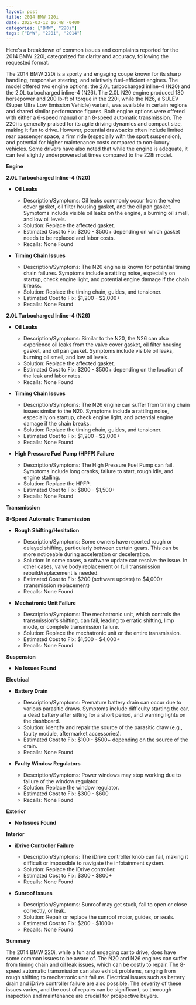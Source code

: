 ```yaml
---
layout: post
title: 2014 BMW 220i
date: 2025-03-12 16:48 -0400
categories: ["BMW", "220i"]
tags: ["BMW", "220i", "2014"]
---
```

Here's a breakdown of common issues and complaints reported for the 2014 BMW 220i, categorized for clarity and accuracy, following the requested format.

The 2014 BMW 220i is a sporty and engaging coupe known for its sharp handling, responsive steering, and relatively fuel-efficient engines. The model offered two engine options: the 2.0L turbocharged inline-4 (N20) and the 2.0L turbocharged inline-4 (N26). The 2.0L N20 engine produced 180 horsepower and 200 lb-ft of torque in the 220i, while the N26, a SULEV (Super Ultra Low Emission Vehicle) variant, was available in certain regions and shared similar performance figures. Both engine options were offered with either a 6-speed manual or an 8-speed automatic transmission. The 220i is generally praised for its agile driving dynamics and compact size, making it fun to drive. However, potential drawbacks often include limited rear passenger space, a firm ride (especially with the sport suspension), and potential for higher maintenance costs compared to non-luxury vehicles. Some drivers have also noted that while the engine is adequate, it can feel slightly underpowered at times compared to the 228i model.

**Engine**

**2.0L Turbocharged Inline-4 (N20)**

*   **Oil Leaks**
    *   Description/Symptoms: Oil leaks commonly occur from the valve cover gasket, oil filter housing gasket, and the oil pan gasket. Symptoms include visible oil leaks on the engine, a burning oil smell, and low oil levels.
    *   Solution: Replace the affected gasket.
    *   Estimated Cost to Fix: $200 - $500+ depending on which gasket needs to be replaced and labor costs.
    *   Recalls: None Found

*   **Timing Chain Issues**
    *   Description/Symptoms: The N20 engine is known for potential timing chain failures. Symptoms include a rattling noise, especially on startup, check engine light, and potential engine damage if the chain breaks.
    *   Solution: Replace the timing chain, guides, and tensioner.
    *   Estimated Cost to Fix: $1,200 - $2,000+
    *   Recalls: None Found

**2.0L Turbocharged Inline-4 (N26)**

*   **Oil Leaks**
    *   Description/Symptoms: Similar to the N20, the N26 can also experience oil leaks from the valve cover gasket, oil filter housing gasket, and oil pan gasket. Symptoms include visible oil leaks, burning oil smell, and low oil levels.
    *   Solution: Replace the affected gasket.
    *   Estimated Cost to Fix: $200 - $500+ depending on the location of the leak and labor rates.
    *   Recalls: None Found

*   **Timing Chain Issues**
    *   Description/Symptoms: The N26 engine can suffer from timing chain issues similar to the N20. Symptoms include a rattling noise, especially on startup, check engine light, and potential engine damage if the chain breaks.
    *   Solution: Replace the timing chain, guides, and tensioner.
    *   Estimated Cost to Fix: $1,200 - $2,000+
    *   Recalls: None Found

*   **High Pressure Fuel Pump (HPFP) Failure**
    *   Description/Symptoms: The High Pressure Fuel Pump can fail. Symptoms include long cranks, failure to start, rough idle, and engine stalling.
    *   Solution: Replace the HPFP.
    *   Estimated Cost to Fix: $800 - $1,500+
    *   Recalls: None Found

**Transmission**

**8-Speed Automatic Transmission**

*   **Rough Shifting/Hesitation**
    *   Description/Symptoms: Some owners have reported rough or delayed shifting, particularly between certain gears. This can be more noticeable during acceleration or deceleration.
    *   Solution: In some cases, a software update can resolve the issue. In other cases, valve body replacement or full transmission rebuild/replacement is needed.
    *   Estimated Cost to Fix: $200 (software update) to $4,000+ (transmission replacement)
    *   Recalls: None Found

*   **Mechatronic Unit Failure**
    *   Description/Symptoms: The mechatronic unit, which controls the transmission's shifting, can fail, leading to erratic shifting, limp mode, or complete transmission failure.
    *   Solution: Replace the mechatronic unit or the entire transmission.
    *   Estimated Cost to Fix: $1,500 - $4,000+
    *   Recalls: None Found

**Suspension**

*   **No Issues Found**

**Electrical**

*   **Battery Drain**
    *   Description/Symptoms: Premature battery drain can occur due to various parasitic draws. Symptoms include difficulty starting the car, a dead battery after sitting for a short period, and warning lights on the dashboard.
    *   Solution: Identify and repair the source of the parasitic draw (e.g., faulty module, aftermarket accessories).
    *   Estimated Cost to Fix: $100 - $500+ depending on the source of the drain.
    *   Recalls: None Found

*   **Faulty Window Regulators**
    * Description/Symptoms: Power windows may stop working due to failure of the window regulator.
    * Solution: Replace the window regulator.
    * Estimated Cost to Fix: $300 - $600
    * Recalls: None Found

**Exterior**

*   **No Issues Found**

**Interior**

*   **iDrive Controller Failure**
    *   Description/Symptoms: The iDrive controller knob can fail, making it difficult or impossible to navigate the infotainment system.
    *   Solution: Replace the iDrive controller.
    *   Estimated Cost to Fix: $300 - $800+
    *   Recalls: None Found

*   **Sunroof Issues**
    * Description/Symptoms: Sunroof may get stuck, fail to open or close correctly, or leak.
    * Solution: Repair or replace the sunroof motor, guides, or seals.
    * Estimated Cost to Fix: $200 - $1000+
    * Recalls: None Found

**Summary**

The 2014 BMW 220i, while a fun and engaging car to drive, does have some common issues to be aware of. The N20 and N26 engines can suffer from timing chain and oil leak issues, which can be costly to repair. The 8-speed automatic transmission can also exhibit problems, ranging from rough shifting to mechatronic unit failure. Electrical issues such as battery drain and iDrive controller failure are also possible. The severity of these issues varies, and the cost of repairs can be significant, so thorough inspection and maintenance are crucial for prospective buyers.

